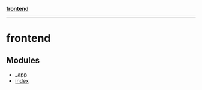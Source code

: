 [**frontend**](README.md)

***

# frontend

## Modules

- [\_app](app/README.md)
- [index](index/README.md)
